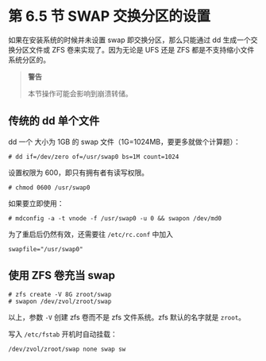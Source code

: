 # 第 6.5 节 SWAP 交换分区的设置

如果在安装系统的时候并未设置 swap 即交换分区，那么只能通过 dd 生成一个交换分区文件或 ZFS 卷来实现了。因为无论是 UFS 还是 ZFS 都是不支持缩小文件系统分区的。

>**警告**
>
>本节操作可能会影响到崩溃转储。

## 传统的 dd 单个文件

dd 一个 大小为 1GB 的 swap 文件（1G=1024MB，要更多就做个计算题）：

```shell-session
# dd if=/dev/zero of=/usr/swap0 bs=1M count=1024
```

设置权限为 600，即只有拥有者有读写权限。

```shell-session
# chmod 0600 /usr/swap0
```

如果要立即使用：

```shell-session
# mdconfig -a -t vnode -f /usr/swap0 -u 0 && swapon /dev/md0
```

为了重启后仍然有效，还需要往 `/etc/rc.conf` 中加入

```shell-session
swapfile="/usr/swap0"
```

## 使用 ZFS 卷充当 swap

```shell-session
# zfs create -V 8G zroot/swap
# swapon /dev/zvol/zroot/swap
```

以上，参数 `-V` 创建 zfs 卷而不是 zfs 文件系统。zfs 默认的名字就是 `zroot`。

写入 `/etc/fstab` 开机时自动挂载：

```shell-session
/dev/zvol/zroot/swap none swap sw
```


